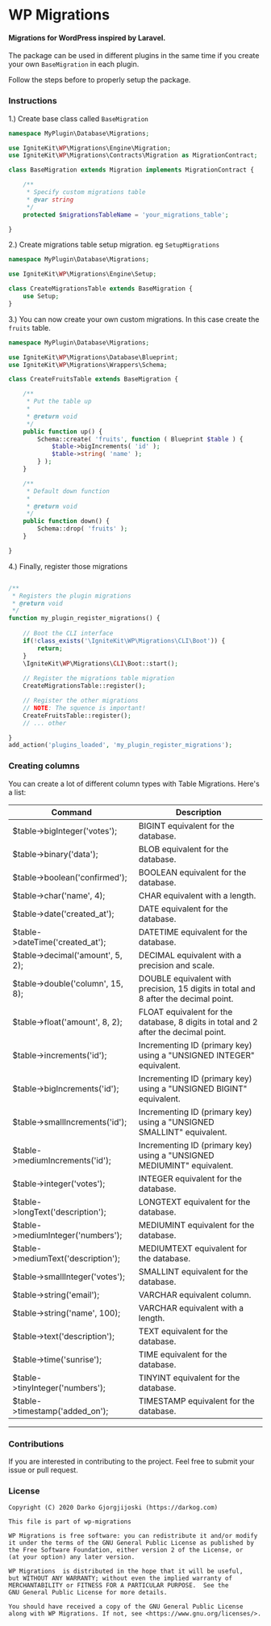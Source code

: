 # WP Migrations

#### Migrations for WordPress inspired by Laravel.

The package can be used in different plugins in the same time if you create your own `BaseMigration` in each plugin. 

Follow the steps before to properly setup the package.

### Instructions


1.) Create base class called `BaseMigration`

```php
namespace MyPlugin\Database\Migrations;

use IgniteKit\WP\Migrations\Engine\Migration;
use IgniteKit\WP\Migrations\Contracts\Migration as MigrationContract;

class BaseMigration extends Migration implements MigrationContract {

    /**
     * Specify custom migrations table
     * @var string
     */
    protected $migrationsTableName = 'your_migrations_table';

}
```

2.) Create migrations table setup migration. eg `SetupMigrations`


```php
namespace MyPlugin\Database\Migrations;

use IgniteKit\WP\Migrations\Engine\Setup;

class CreateMigrationsTable extends BaseMigration {
	use Setup;
}
```

3.) You can now create your own custom migrations. In this case create the `fruits` table.

```php
namespace MyPlugin\Database\Migrations;

use IgniteKit\WP\Migrations\Database\Blueprint;
use IgniteKit\WP\Migrations\Wrappers\Schema;

class CreateFruitsTable extends BaseMigration {

	/**
	 * Put the table up
	 *
	 * @return void
	 */
	public function up() {
		Schema::create( 'fruits', function ( Blueprint $table ) {
			$table->bigIncrements( 'id' );
			$table->string( 'name' );
		} );
	}

	/**
	 * Default down function
	 *
	 * @return void
	 */
	public function down() {
		Schema::drop( 'fruits' );
	}

}
```

4.) Finally, register those migrations

```php

/**
 * Registers the plugin migrations
 * @return void
 */
function my_plugin_register_migrations() {
    
    // Boot the CLI interface
    if(!class_exists('\IgniteKit\WP\Migrations\CLI\Boot')) {
        return;
    }
    \IgniteKit\WP\Migrations\CLI\Boot::start();
    
    // Register the migrations table migration
    CreateMigrationsTable::register();

    // Register the other migrations
    // NOTE: The squence is important!
    CreateFruitsTable::register();
    // ... other

}
add_action('plugins_loaded', 'my_plugin_register_migrations');
```

### Creating columns

You can create a lot of different column types with Table Migrations. Here's a list:

| Command | Description |
|---------|-------------|
| $table->bigInteger('votes'); | BIGINT equivalent for the database. |
| $table->binary('data');  | BLOB equivalent for the database. |
| $table->boolean('confirmed'); | BOOLEAN equivalent for the database. |
| $table->char('name', 4); | CHAR equivalent with a length. |
| $table->date('created_at'); | DATE equivalent for the database. |
| $table->dateTime('created_at'); | DATETIME equivalent for the database. |
| $table->decimal('amount', 5, 2); | DECIMAL equivalent with a precision and scale. |
| $table->double('column', 15, 8); | DOUBLE equivalent with precision, 15 digits in total and 8 after the decimal point. |
| $table->float('amount', 8, 2); | FLOAT equivalent for the database, 8 digits in total and 2 after the decimal point. |
| $table->increments('id'); | Incrementing ID (primary key) using a "UNSIGNED INTEGER" equivalent. |
| $table->bigIncrements('id'); | Incrementing ID (primary key) using a "UNSIGNED BIGINT" equivalent. |
| $table->smallIncrements('id'); | Incrementing ID (primary key) using a "UNSIGNED SMALLINT" equivalent. |
| $table->mediumIncrements('id'); | Incrementing ID (primary key) using a "UNSIGNED MEDIUMINT" equivalent. |
| $table->integer('votes'); | INTEGER equivalent for the database. |
| $table->longText('description'); | LONGTEXT equivalent for the database. |
| $table->mediumInteger('numbers'); | MEDIUMINT equivalent for the database. |
| $table->mediumText('description'); | MEDIUMTEXT equivalent for the database. |
| $table->smallInteger('votes'); | SMALLINT equivalent for the database. |
| $table->string('email'); | VARCHAR equivalent column. |
| $table->string('name', 100); | VARCHAR equivalent with a length. |
| $table->text('description'); | TEXT equivalent for the database. |
| $table->time('sunrise'); | TIME equivalent for the database. |
| $table->tinyInteger('numbers'); | TINYINT equivalent for the database. |
| $table->timestamp('added_on'); | TIMESTAMP equivalent for the database. |

---

### Contributions

If you are interested in contributing to the project. Feel free to submit your issue or pull request.


### License

```
Copyright (C) 2020 Darko Gjorgjijoski (https://darkog.com)

This file is part of wp-migrations

WP Migrations is free software: you can redistribute it and/or modify
it under the terms of the GNU General Public License as published by
the Free Software Foundation, either version 2 of the License, or
(at your option) any later version.

WP Migrations  is distributed in the hope that it will be useful,
but WITHOUT ANY WARRANTY; without even the implied warranty of
MERCHANTABILITY or FITNESS FOR A PARTICULAR PURPOSE.  See the
GNU General Public License for more details.

You should have received a copy of the GNU General Public License
along with WP Migrations. If not, see <https://www.gnu.org/licenses/>.
```